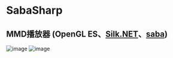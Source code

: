 # SabaSharp

## MMD播放器 (OpenGL ES、[Silk.NET](https://github.com/dotnet/Silk.NET)、[saba](https://github.com/benikabocha/saba))

![image](https://github.com/qian-o/SabaSharp/assets/84434846/a293a561-fe79-445a-8ac8-c228daea0c3c)
![image](https://github.com/qian-o/SabaSharp/assets/84434846/9091e7e1-3d9e-4d54-85e2-5e510c00124b)
